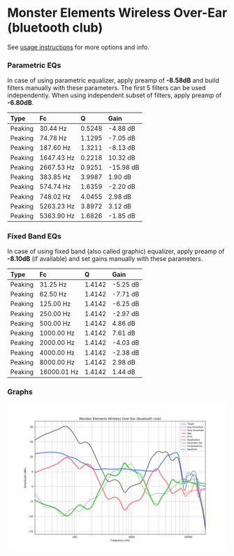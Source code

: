# Monster Elements Wireless Over-Ear (bluetooth club)
See [usage instructions](https://github.com/jaakkopasanen/AutoEq#usage) for more options and info.

### Parametric EQs
In case of using parametric equalizer, apply preamp of **-8.58dB** and build filters manually
with these parameters. The first 5 filters can be used independently.
When using independent subset of filters, apply preamp of **-6.80dB**.

| Type    | Fc         |      Q | Gain      |
|:--------|:-----------|:-------|:----------|
| Peaking | 30.44 Hz   | 0.5248 | -4.88 dB  |
| Peaking | 74.78 Hz   | 1.1295 | -7.05 dB  |
| Peaking | 187.60 Hz  | 1.3211 | -8.13 dB  |
| Peaking | 1647.43 Hz | 0.2218 | 10.32 dB  |
| Peaking | 2667.53 Hz | 0.9251 | -15.98 dB |
| Peaking | 383.85 Hz  | 3.9987 | 1.90 dB   |
| Peaking | 574.74 Hz  | 1.6359 | -2.20 dB  |
| Peaking | 748.02 Hz  | 4.0455 | 2.98 dB   |
| Peaking | 5263.23 Hz | 3.8972 | 3.12 dB   |
| Peaking | 5363.90 Hz | 1.6826 | -1.85 dB  |

### Fixed Band EQs
In case of using fixed band (also called graphic) equalizer, apply preamp of **-8.10dB**
(if available) and set gains manually with these parameters.

| Type    | Fc          |      Q | Gain     |
|:--------|:------------|:-------|:---------|
| Peaking | 31.25 Hz    | 1.4142 | -5.25 dB |
| Peaking | 62.50 Hz    | 1.4142 | -7.71 dB |
| Peaking | 125.00 Hz   | 1.4142 | -6.25 dB |
| Peaking | 250.00 Hz   | 1.4142 | -2.97 dB |
| Peaking | 500.00 Hz   | 1.4142 | 4.86 dB  |
| Peaking | 1000.00 Hz  | 1.4142 | 7.61 dB  |
| Peaking | 2000.00 Hz  | 1.4142 | -4.03 dB |
| Peaking | 4000.00 Hz  | 1.4142 | -2.38 dB |
| Peaking | 8000.00 Hz  | 1.4142 | 2.98 dB  |
| Peaking | 16000.01 Hz | 1.4142 | 1.44 dB  |

### Graphs
![](./Monster%20Elements%20Wireless%20Over-Ear%20(bluetooth%20club).png)